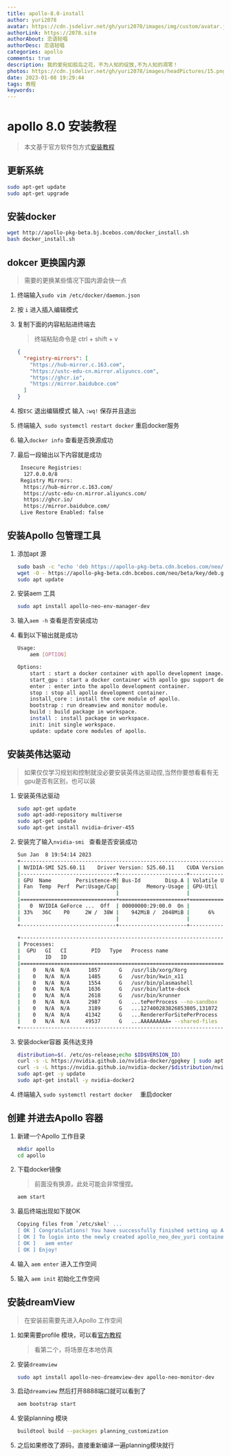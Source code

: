 ```yaml
---
title: apollo-8.0-install
author: yuri2078
avatar: https://cdn.jsdelivr.net/gh/yuri2078/images/img/custom/avatar.jpg
authorLink: https://2078.site
authorAbout: 恋语轻唱
authorDesc: 恋语轻唱
categories: apollo
comments: true
description: 我的爱宛如孤岛之花，不为人知的绽放,不为人知的凋零！
photos: https://cdn.jsdelivr.net/gh/yuri2078/images/headPictures/15.png
date: 2023-01-08 19:29:44
tags: 教程
keywords:
---
```


# apollo 8.0 安装教程

> 本文基于官方软件包方式[安装教程](https://apollo.baidu.com/community/Apollo-Homepage-Document/Apollo_Doc_CN_8_0?doc=%2F%25E5%25AE%2589%25E8%25A3%2585%25E8%25AF%25B4%25E6%2598%258E%2F%25E8%25BD%25AF%25E4%25BB%25B6%25E5%258C%2585%25E5%25AE%2589%25E8%25A3%2585%2F%25E8%25BD%25AF%25E4%25BB%25B6%25E5%258C%2585%25E5%25AE%2589%25E8%25A3%2585)

## 更新系统

```bash
sudo apt-get update
sudo apt-get upgrade
```

## 安装docker

```bash
wget http://apollo-pkg-beta.bj.bcebos.com/docker_install.sh
bash docker_install.sh
```

## dokcer 更换国内源

> 需要的更换某些情况下国内源会快一点

1. 终端输入`sudo vim /etc/docker/daemon.json`

2. 按 `i` 进入插入编辑模式

3. 复制下面的内容粘贴进终端去

   > 终端粘贴命令是 ctrl + shift + v

   ```json
   {
     "registry-mirrors": [
       "https://hub-mirror.c.163.com",
       "https://ustc-edu-cn.mirror.aliyuncs.com",
       "https://ghcr.io",
       "https://mirror.baidubce.com"
     ]
   }
   ```

4. 按`ESC` 退出编辑模式 输入 `:wq!` 保存并且退出

5. 终端输入` sudo systemctl restart docker` 重启docker服务

6. 输入`docker info` 查看是否换源成功

7. 最后一段输出以下内容就是成功

   ```bash
    Insecure Registries:
     127.0.0.0/8
    Registry Mirrors:
     https://hub-mirror.c.163.com/
     https://ustc-edu-cn.mirror.aliyuncs.com/
     https://ghcr.io/
     https://mirror.baidubce.com/
    Live Restore Enabled: false
   
   ```

   

## 安装Apollo 包管理工具

1. 添加apt 源

   ```bash
   sudo bash -c "echo 'deb https://apollo-pkg-beta.cdn.bcebos.com/neo/beta bionic main' >> /etc/apt/sources.list"
   wget -O - https://apollo-pkg-beta.cdn.bcebos.com/neo/beta/key/deb.gpg.key | sudo apt-key add -
   sudo apt update
   ```

2. 安装aem 工具

   ```bash
   sudo apt install apollo-neo-env-manager-dev
   ```

   

3. 输入`aem -h` 查看是否安装成功

4. 看到以下输出就是成功

   ```bash
   Usage:
       aem [OPTION]
   
   Options:
       start : start a docker container with apollo development image.
       start_gpu : start a docker container with apollo gpu support development image.
       enter : enter into the apollo development container.
       stop : stop all apollo development container.
       install_core : install the core module of apollo.
       bootstrap : run dreamview and monitor module.
       build : build package in workspace.
       install : install package in workspace.
       init: init single workspace. 
       update: update core modules of apollo.
   ```



## 安装英伟达驱动

> 如果仅仅学习规划和控制就没必要安装英伟达驱动捏,当然你要想看看有无gpu是否有区别，也可以装

1. 安装英伟达驱动

   ```bash
   sudo apt-get update 
   sudo apt-add-repository multiverse 
   sudo apt-get update 
   sudo apt-get install nvidia-driver-455
   ```

2. 安装完了输入`nvidia-smi ` 查看是否安装成功

   ```bash
   Sun Jan  8 19:54:14 2023       
   +-----------------------------------------------------------------------------+
   | NVIDIA-SMI 525.60.11    Driver Version: 525.60.11    CUDA Version: 12.0     |
   |-------------------------------+----------------------+----------------------+
   | GPU  Name        Persistence-M| Bus-Id        Disp.A | Volatile Uncorr. ECC |
   | Fan  Temp  Perf  Pwr:Usage/Cap|         Memory-Usage | GPU-Util  Compute M. |
   |                               |                      |               MIG M. |
   |===============================+======================+======================|
   |   0  NVIDIA GeForce ...  Off  | 00000000:29:00.0  On |                  N/A |
   | 33%   36C    P0     2W /  38W |    942MiB /  2048MiB |      6%      Default |
   |                               |                      |                  N/A |
   +-------------------------------+----------------------+----------------------+
                                                                                  
   +-----------------------------------------------------------------------------+
   | Processes:                                                                  |
   |  GPU   GI   CI        PID   Type   Process name                  GPU Memory |
   |        ID   ID                                                   Usage      |
   |=============================================================================|
   |    0   N/A  N/A      1057      G   /usr/lib/xorg/Xorg                369MiB |
   |    0   N/A  N/A      1485      G   /usr/bin/kwin_x11                 202MiB |
   |    0   N/A  N/A      1554      G   /usr/bin/plasmashell               43MiB |
   |    0   N/A  N/A      1636      G   /usr/bin/latte-dock                19MiB |
   |    0   N/A  N/A      2618      G   /usr/bin/krunner                    6MiB |
   |    0   N/A  N/A      2987      G   ...tePerProcess --no-sandbox       75MiB |
   |    0   N/A  N/A      3189      G   ...127400283826853805,131072      123MiB |
   |    0   N/A  N/A     41342      G   ...RendererForSitePerProcess       46MiB |
   |    0   N/A  N/A     49537      G   ...AAAAAAAAA= --shared-files       39MiB |
   +-----------------------------------------------------------------------------+
   
   ```

3. 安装docker容器 英伟达支持

   ```bash
   distribution=$(. /etc/os-release;echo $ID$VERSION_ID) 
   curl -s -L https://nvidia.github.io/nvidia-docker/gpgkey | sudo apt-key add - 
   curl -s -L https://nvidia.github.io/nvidia-docker/$distribution/nvidia-docker.list | sudo tee /etc/apt/sources.list.d/nvidia-docker.list 
   sudo apt-get -y update 
   sudo apt-get install -y nvidia-docker2
   ```

4. 终端输入 `sudo systemctl restart docker  ` 重启docker

## 创建 并进去Apollo 容器

1. 新建一个Apollo 工作目录

   ```bash
   mkdir apollo
   cd apollo
   ```

2. 下载docker镜像

   > 前面没有换源，此处可能会非常慢捏。

   ```bash
   aem start
   ```

3. 最后终端出现如下就OK

   ```bash
   Copying files from `/etc/skel' ...
   [ OK ] Congratulations! You have successfully finished setting up Apollo Dev Environment.
   [ OK ] To login into the newly created apollo_neo_dev_yuri container, please run the following command:
   [ OK ]   aem enter
   [ OK ] Enjoy!
   
   ```

   

4. 输入 `aem enter` 进入工作空间

5. 输入 `aem init` 初始化工作空间

## 安装dreamView

> 在安装前需要先进入Apollo 工作空间 

1. 如果需要profile 模块，可以看[官方教程](https://apollo.baidu.com/community/article/104) 

   > 看第二个，将场景在本地仿真

2. 安装`dreamview` 

   ```bash
   sudo apt install apollo-neo-dreamview-dev apollo-neo-monitor-dev
   ```

   

3. 启动`dreamview` 然后打开8888端口就可以看到了

   ```bash
   aem bootstrap start
   ```

4. 安装planning 模块

   ```bash
   buildtool build --packages planning_customization
   ```

5. 之后如果修改了源码，直接重新编译一遍planning模块就行



